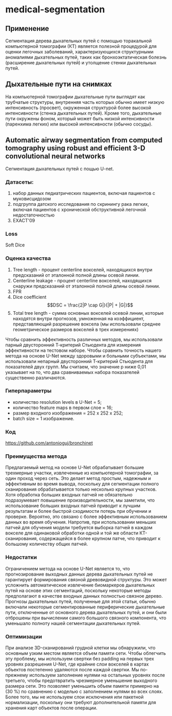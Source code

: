 # medical-segmentation

## Применение
Сегментация дерева дыхательных путей с помощью торакальной компьютерной томографии (КТ) является полезной процедурой для оценки легочных заболеваний, характеризующихся структурными аномалиями дыхательных путей, таких как бронхоэктатическая болезнь (расширение дыхательных путей) и утолщение стенки дыхательных путей.
## Дыхательные пути на снимках
На компьютерной томографии дыхательные пути выглядят как трубчатые структуры, внутренняя часть которых обычно имеет низкую интенсивность (просвет), окруженная структурой более высокой интенсивности (стенка дыхательных путей). Кроме того, дыхательные пути окружены фоном, который может быть низкой интенсивности (паренхима легких) или высокой интенсивности (обычно сосуды).
## Automatic airway segmentation from computed tomography using robust and efficient 3-D convolutional neural networks
Сегментация дыхательных путей с пощью U-net.
### Датасеты:
1) набор данных педиатрических пациентов, включая пациентов с муковисцидозом
2) подгруппа датского исследования по скринингу рака легких, включая пациентов с хронической обструктивной легочной недостаточностью
3) EXACT'09

### Loss
Soft Dice

### Оценка качества
1. Tree length - процент centerline вокселей, находящихся внутри предсказаний от эталонной полной длины осевой линии.
2. Centerline leakage - процент centerline вокселей, находящихся снаружи предсказаний от эталонной полной длины осевой линии.
3. FPR
4. Dice coefficient $$DSC = \frac{2|P \cap G|}{|P| + |G|}$$
5. Total tree length - сумма основных вокселей осевой линии, которые находятся внутри прогнозов, умноженная на коэффициент, представляющий разрешение воксела (мы использовали среднее геометрическое размеров вокселей в трех измерениях)

Чтобы сравнить эффективность различных методов, мы использовали парный двусторонний Т-критерий Стьюдента для измерения эффективности на тестовом наборе. Чтобы сравнить точность нашего метода на основе U-Net между здоровыми и больными субъектами, мы использовали непарный двусторонний Т-критерий Стьюдента для показателей двух групп. Мы считаем, что значение p ниже 0,01 указывает на то, что два сравниваемых набора показателей существенно различаются.

### Гиперпараметры
- количество resolution levels в U-Net = 5;
- количество feature maps в первом слое = 16;
- размер входного изображения  = 252 x 252 x 252;
- batch size = 1 изображение.

### Код
https://github.com/antonioguj/bronchinet

### Преимущества метода
Предлагаемый метод на основе U-Net обрабатывает большие трехмерные участки, извлеченные из компьютерной томографии, за один проход через сеть. Это делает метод простым, надежным и эффективным во время вывода, поскольку для сегментации полного сканирования обрабатывается только несколько крупных участков. Хотя обработка больших входных патчей не обязательно подразумевает повышение производительности, мы заметили, что использование больших входных патчей приводит к лучшим результатам и более быстрой сходимости потерь при обучении и проверке. Вероятно, это связано с более эффективным использованием данных во время обучения. Напротив, при использовании меньших патчей для обучения модели требуется выборка патчей в каждом вокселе для одинаковой обработки одной и той же области КТ-сканирования, содержащейся в более крупном патче, что приводит к большому количеству общих патчей.

### Недостатки
Ограничением метода на основе U-Net является то, что прогнозирование выходных данных дерева дыхательных путей не гарантирует формирования связной древовидной структуры. Это может усложнить автоматическое извлечение биомаркеров дыхательных путей на основе этих сегментаций, поскольку некоторые методы предполагают в качестве входных данных полностью связное дерево. Прогнозы дыхательных путей, полученные для этой статьи, обычно включали некоторые сегментированные периферические дыхательные пути, отключенные от основного дерева дыхательных путей, и они были отброшены при вычислении самого большого связного компонента, что уменьшало полноту нашей сегментации дыхательных путей.

### Оптимизации
При анализе 3D-сканирований грудной клетки мы обнаружили, что основным узким местом является объем памяти сети. Чтобы облегчить эту проблему, мы используем свертки без padding на первых трех уровнях разрешения U-Net, где крайние слои вокселей в картах объектов постепенно удаляются после каждой свертки. Мы по-прежнему используем заполнение нулями на остальных уровнях после третьего, чтобы предотвратить чрезмерное уменьшение выходного размера сети. Это позволяет уменьшить объем памяти примерно на (30 %) по сравнению с моделью с заполнением нулями во всех слоях. Более того, мы не используем слои исключения или пакетной нормализации, поскольку они требуют дополнительной памяти для хранения карт объектов после операции.
